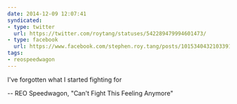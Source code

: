 ```yaml
---
date: 2014-12-09 12:07:41
syndicated:
- type: twitter
  url: https://twitter.com/roytang/statuses/542289479994601473/
- type: facebook
  url: https://www.facebook.com/stephen.roy.tang/posts/10153404321033912
tags:
- reospeedwagon
---
```


I've forgotten what I started fighting for

-- REO Speedwagon, "Can't Fight This Feeling Anymore"